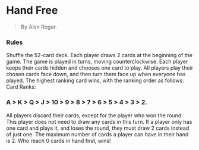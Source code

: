 # Hand Free

> By Alan Roger.
> 
### Rules
Shuffle the 52-card deck.
Each player draws 2 cards at the beginning of the game.
The game is played in turns, moving counterclockwise.
Each player keeps their cards hidden and chooses one card to play.
All players play their chosen cards face down, and then turn them face up when everyone has played.
The highest ranking card wins, with the ranking order as follows: 
Card Ranks:
### A > K > Q > J > 10 > 9 > 8 > 7 > 6 > 5 > 4 > 3 > 2.
All players discard their cards, except for the player who won the round. This player does not need to draw any cards in this turn.
If a player only has one card and plays it, and loses the round, they must draw 2 cards instead of just one.
The maximum number of cards a player can have in their hand is 2.
Who reach 0 cards in hand first, wins! 
